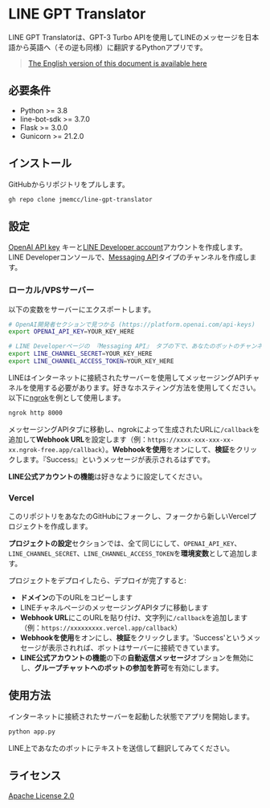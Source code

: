 # LINE GPT Translator

LINE GPT Translatorは、GPT-3 Turbo APIを使用してLINEのメッセージを日本語から英語へ（その逆も同様）に翻訳するPythonアプリです。

> [The English version of this document is available here](https://github.com/jmemcc/line-gpt-translator/blob/master/README.md)

## 必要条件

- Python >= 3.8
- line-bot-sdk >= 3.7.0
- Flask >= 3.0.0
- Gunicorn >= 21.2.0

## インストール

GitHubからリポジトリをプルします。

```bash
gh repo clone jmemcc/line-gpt-translator
```

## 設定
[OpenAI API key](https://platform.openai.com/api-keys) キーと[LINE Developer account](https://developers.line.biz/)アカウントを作成します。LINE Developerコンソールで、[Messaging API](https://developers.line.biz/en/services/messaging-api/)タイプのチャンネルを作成します。

### ローカル/VPSサーバー

以下の変数をサーバーにエクスポートします。

```bash
# OpenAI開発者セクションで見つかる (https://platform.openai.com/api-keys)
export OPENAI_API_KEY=YOUR_KEY_HERE

# LINE Developerページの 『Messaging API』 タブの下で、あなたのボットのチャンネルのために見つかる (https://developers.line.biz/console/channel/YOUR_CHANNEL_ID/messaging-api)
export LINE_CHANNEL_SECRET=YOUR_KEY_HERE
export LINE_CHANNEL_ACCESS_TOKEN=YOUR_KEY_HERE
```

LINEはインターネットに接続されたサーバーを使用してメッセージングAPIチャネルを使用する必要があります。好きなホスティング方法を使用してください。以下に[ngrok](https://ngrok.com/)を例として使用します。


```bash
ngrok http 8000
```

メッセージングAPIタブに移動し、ngrokによって生成されたURLに`/callback`を追加して**Webhook URL**を設定します（例：`https://xxxx-xxx-xxx-xx-xx.ngrok-free.app/callback`）。**Webhookを使用**をオンにして、**検証**をクリックします。『Success』というメッセージが表示されるはずです。

**LINE公式アカウントの機能**は好きなように設定してください。

### Vercel


このリポジトリをあなたのGitHubにフォークし、フォークから新しいVercelプロジェクトを作成します。

**プロジェクトの設定**セクションでは、全て同じにして、`OPENAI_API_KEY`、`LINE_CHANNEL_SECRET`、`LINE_CHANNEL_ACCESS_TOKEN`を**環境変数**として追加します。

プロジェクトをデプロイしたら、デプロイが完了すると:
- **ドメイン**の下のURLをコピーします
- LINEチャネルページのメッセージングAPIタブに移動します
- **Webhook URL**にこのURLを貼り付け、文字列に`/callback`を追加します（例：`https://xxxxxxxxx.vercel.app/callback`）
- **Webhookを使用**をオンにし、**検証**をクリックします。'Success'というメッセージが表示されれば、ボットはサーバーに接続できています。
- **LINE公式アカウントの機能**の下の**自動返信メッセージ**オプションを無効にし、**グループチャットへのボットの参加を許可**を有効にします。


## 使用方法

インターネットに接続されたサーバーを起動した状態でアプリを開始します。

```bash
python app.py
```

LINE上であなたのボットにテキストを送信して翻訳してみてください。

## ライセンス

[Apache License 2.0](https://choosealicense.com/licenses/apache-2.0/)
